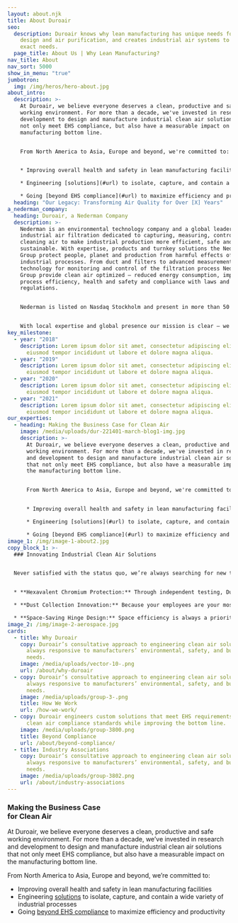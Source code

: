 ```yaml
---
layout: about.njk
title: About Duroair
seo:
  description: Duroair knows why lean manufacturing has unique needs for facility
    design and air purification, and creates industrial air systems to meet your
    exact needs.
  page_title: About Us | Why Lean Manufacturing?
nav_title: About
nav_sort: 5000
show_in_menu: "true"
jumbotron:
  img: /img/heros/hero-about.jpg
about_intro:
  description: >-
    At Duroair, we believe everyone deserves a clean, productive and safe
    working environment. For more than a decade, we've invested in research and
    development to design and manufacture industrial clean air solutions that
    not only meet EHS compliance, but also have a measurable impact on the
    manufacturing bottom line.


    From North America to Asia, Europe and beyond, we're committed to:


    * Improving overall health and safety in lean manufacturing facilities

    * Engineering [solutions](#url) to isolate, capture, and contain a wide variety of industrial processes

    * Going [beyond EHS compliance](#url) to maximize efficiency and productivity
  heading: "Our Legacy: Transforming Air Quality for Over [X] Years"
a_nederman_company:
  heading: Duroair, a Nederman Company
  description: >-
    Nederman is an environmental technology company and a global leader in
    industrial air filtration dedicated to capturing, measuring, controlling and
    cleaning air to make industrial production more efficient, safe and
    sustainable. With expertise, products and turnkey solutions the Nederman
    Group protect people, planet and production from harmful effects of
    industrial processes. From duct and filters to advanced measurements
    technology for monitoring and control of the filtration process Nederman
    Group provide clean air optimized – reduced energy consumption, improved
    process efficiency, health and safety and compliance with laws and
    regulations.


    Nederman is listed on Nasdaq Stockholm and present in more than 50 countries.


    With local expertise and global presence our mission is clear – we shape the future for clean air. Learn more at [nedermangroup.com](#url)
key_milestone:
  - year: "2018"
    description: Lorem ipsum dolor sit amet, consectetur adipiscing elit, sed do
      eiusmod tempor incididunt ut labore et dolore magna aliqua.
  - year: "2019"
    description: Lorem ipsum dolor sit amet, consectetur adipiscing elit, sed do
      eiusmod tempor incididunt ut labore et dolore magna aliqua.
  - year: "2020"
    description: Lorem ipsum dolor sit amet, consectetur adipiscing elit, sed do
      eiusmod tempor incididunt ut labore et dolore magna aliqua.
  - year: "2021"
    description: Lorem ipsum dolor sit amet, consectetur adipiscing elit, sed do
      eiusmod tempor incididunt ut labore et dolore magna aliqua.
our_experties:
  - heading: Making the Business Case for Clean Air
    image: /media/uploads/dur-221401-march-blog1-img.jpg
    description: >-
      At Duroair, we believe everyone deserves a clean, productive and safe
      working environment. For more than a decade, we've invested in research
      and development to design and manufacture industrial clean air solutions
      that not only meet EHS compliance, but also have a measurable impact on
      the manufacturing bottom line.


      From North America to Asia, Europe and beyond, we're committed to:


      * Improving overall health and safety in lean manufacturing facilities

      * Engineering [solutions](#url) to isolate, capture, and contain a wide variety of industrial processes

      * Going [beyond EHS compliance](#url) to maximize efficiency and productivity
image_1: /img/image-1-about2.jpg
copy_block_1: >-
  ### Innovating Industrial Clean Air Solutions


  Never satisfied with the status quo, we’re always searching for new technology and methods for creating a clean air competitive advantage:


  * **Hexavalent Chromium Protection:** Through independent testing, Duroair has verified that our exhaust systems meet or exceed NESHAP 319 standards by capturing and containing hexavalent chromium – allowing clean air to be recirculated back into the manufacturing space or vented outside.

  * **Dust Collection Innovation:** Because your employees are your most valuable assets, Duroair has developed [DuroDust™](/products/durodust), a dust collection system that provides a properly-vented, regulated work area that limits employees’ exposure to respirable silica, metal dust, and other particulates.

  * **Space-Saving Hinge Design:** Space efficiency is always a priority, so Duroair has created a new hinge design that does not impact the enclosure footprint and moves up in the vertical wall axis, while the building retracts to under 20 percent of its extended length.
image_2: /img/image-2-aerospace.jpg
cards:
  - title: Why Duroair
    copy: Duroair’s consultative approach to engineering clean air solutions is
      always responsive to manufacturers’ environmental, safety, and budgetary
      needs.
    image: /media/uploads/vector-10-.png
    url: /about/why-duroair
  - copy: Duroair’s consultative approach to engineering clean air solutions is
      always responsive to manufacturers’ environmental, safety, and budgetary
      needs.
    image: /media/uploads/group-3-.png
    title: How We Work
    url: /how-we-work/
  - copy: Duroair engineers custom solutions that meet EHS requirements and other
      clean air compliance standards while improving the bottom line.
    image: /media/uploads/group-3800.png
    title: Beyond Compliance
    url: /about/beyond-compliance/
  - title: Industry Associations
    copy: Duroair’s consultative approach to engineering clean air solutions is
      always responsive to manufacturers’ environmental, safety, and budgetary
      needs.
    image: /media/uploads/group-3802.png
    url: /about/industry-associations
---
```

### Making the Business Case<br>for Clean Air

At Duroair, we believe everyone deserves a clean, productive and safe working environment. For more than a decade, we’ve invested in research and development to design and manufacture industrial clean air solutions that not only meet EHS compliance, but also have a measurable impact on the manufacturing bottom line.  

From North America to Asia, Europe and beyond, we’re committed to:

* Improving overall health and safety in lean manufacturing facilities
* Engineering [solutions](/solutions) to isolate, capture, and contain a wide variety of industrial processes
* Going [beyond EHS compliance](/about/beyond-compliance/) to maximize efficiency and productivity